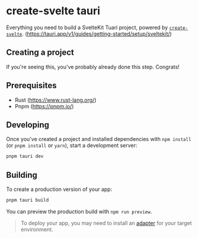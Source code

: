 # create-svelte tauri

Everything you need to build a SvelteKit Tuari project, powered by [`create-svelte`]([https://github.com/sveltejs/kit/tree/master/packages/create-svelte](https://tauri.app/v1/guides/getting-started/setup/sveltekit)).
(https://tauri.app/v1/guides/getting-started/setup/sveltekit/)

## Creating a project

If you're seeing this, you've probably already done this step. Congrats!

## Prerequisites

- Rust (https://www.rust-lang.org/)
- Pnpm (https://pnpm.io/)

## Developing

Once you've created a project and installed dependencies with `npm install` (or `pnpm install` or `yarn`), start a development server:

```bash
pnpm tauri dev
```

## Building

To create a production version of your app:

```bash
pnpm tauri build
```

You can preview the production build with `npm run preview`.

> To deploy your app, you may need to install an [adapter](https://kit.svelte.dev/docs/adapters) for your target environment.
